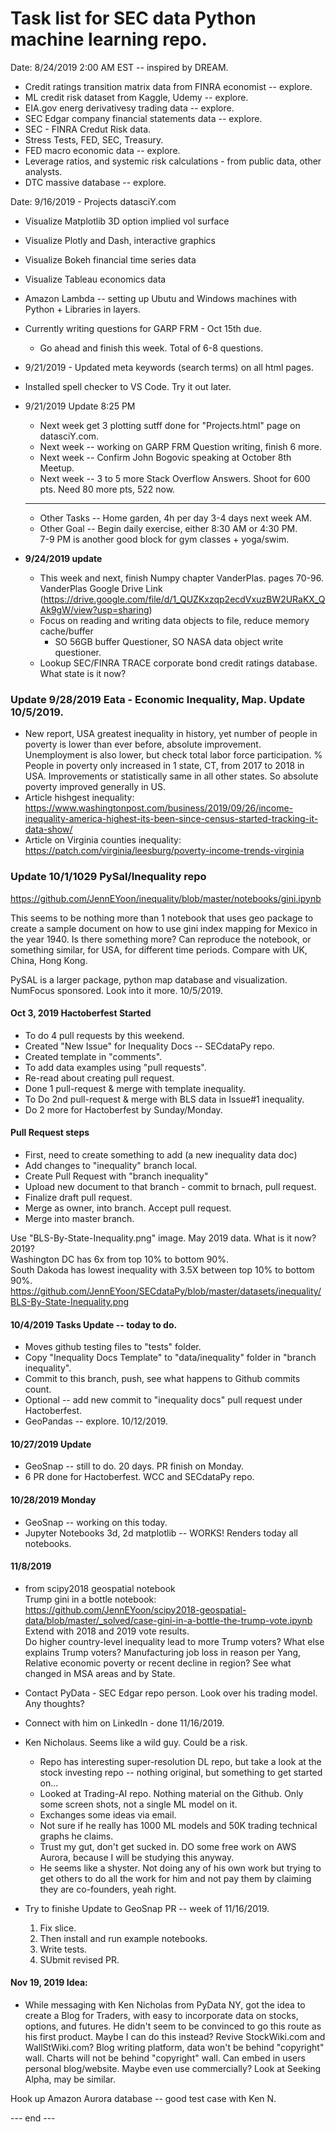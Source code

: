 #  Task list for SEC data Python machine learning repo.

Date:  8/24/2019  2:00 AM EST -- inspired by DREAM.    

 * Credit ratings transition matrix data from FINRA economist -- explore.
 * ML credit risk dataset from Kaggle, Udemy -- explore.
 * EIA.gov energ derivativesy trading data -- explore.
 * SEC Edgar company financial statements data -- explore.
 * SEC - FINRA Credut Risk data.
 * Stress Tests, FED, SEC, Treasury.
 * FED macro economic data -- explore.
 * Leverage ratios, and systemic risk calculations - from public data, other analysts.
 * DTC massive database -- explore.  
 
Date:  9/16/2019 - Projects datasciY.com  

 * Visualize Matplotlib 3D option implied vol surface  
 * Visualize Plotly and Dash, interactive graphics
 * Visualize Bokeh financial time series data
 * Visualize Tableau economics data
 
 * Amazon Lambda -- setting up Ubutu and Windows machines with Python + Libraries in layers.  
 * Currently writing questions for GARP FRM - Oct 15th due.
   * Go ahead and finish this week. Total of 6-8 questions.
  
 * 9/21/2019 - Updated meta keywords (search terms) on all html pages.  
 * Installed spell checker to VS Code.  Try it out later.  
 
 * 9/21/2019 Update 8:25 PM   
    * Next week get 3 plotting sutff done for "Projects.html" page on datasciY.com.  
    * Next week -- working on GARP FRM Question writing, finish 6 more.
    * Next week -- Confirm John Bogovic speaking at October 8th Meetup.  
    * Next week -- 3 to 5 more Stack Overflow Answers.  Shoot for 600 pts. Need 80 more pts, 522 now.  
 
    -------------------
    * Other Tasks -- Home garden, 4h per day 3-4 days next week AM.  
    * Other Goal -- Begin daily exercise, either 8:30 AM or 4:30 PM.  
                    7-9 PM is another good block for gym classes + yoga/swim.  

 * **9/24/2019 update** 
    * This week and next, finish Numpy chapter VanderPlas. pages 70-96.   
      VanderPlas Google Drive Link (https://drive.google.com/file/d/1_QUZKxzqp2ecdVxuzBW2URaKX_QAk9gW/view?usp=sharing)
    * Focus on reading and writing data objects to file, reduce memory cache/buffer 
      - SO 56GB buffer Questioner, SO NASA data object write questioner. 
    * Lookup SEC/FINRA TRACE corporate bond credit ratings database.  What state is it now?

### Update 9/28/2019  Eata - Economic Inequality, Map.  Update 10/5/2019.  

 * New report, USA greatest inequality in history, yet number of people in poverty is lower than ever before, absolute improvement.  Unemployment is also lower, but check total labor force participation.  % People in poverty only increased in 1 state, CT, from 2017 to 2018 in USA.  Improvements or statistically same in all other states.  So absolute poverty improved generally in US.  
  * Article hishgest inequality:  https://www.washingtonpost.com/business/2019/09/26/income-inequality-america-highest-its-been-since-census-started-tracking-it-data-show/  
   * Article on Virginia counties inequality:  https://patch.com/virginia/leesburg/poverty-income-trends-virginia  

### Update 10/1/1029  PySal/Inequality repo  

https://github.com/JennEYoon/inequality/blob/master/notebooks/gini.ipynb  

This seems to be nothing more than 1 notebook that uses geo package to create a sample document on how to use gini index mapping for Mexico in the year 1940.  Is there something more?  Can reproduce the notebook, or something similar, for USA, for different time periods.  Compare with UK, China, Hong Kong.  

PySAL is a larger package, python map database and visualization.  NumFocus sponsored.  Look into it more. 10/5/2019.  

#### Oct 3, 2019 Hactoberfest Started  

  * To do 4 pull requests by this weekend.  
  * Created "New Issue" for Inequality Docs -- SECdataPy repo.  
  * Created template in "comments".
  * To add data examples using "pull requests".
  * Re-read about creating pull request.
  * Done 1 pull-request & merge with template inequality.
  * To Do 2nd pull-request & merge with BLS data in Issue#1 inequality.  
  * Do 2 more for Hactoberfest by Sunday/Monday.  
  
#### Pull Request steps  

 * First, need to create something to add (a new inequality data doc)
 * Add changes to "inequality" branch local.
 * Create Pull Request with "branch inequality"
 * Upload new document to that branch - commit to brnach, pull request.  
 * Finalize draft pull request.  
 * Merge as owner, into branch.  Accept pull request.
 * Merge into master branch.  
 
Use "BLS-By-State-Inequality.png" image.  May 2019 data.  What is it now? 2019?  
Washington DC has 6x from top 10% to bottom 90%.  
South Dakoda has lowest inequality with 3.5X between top 10% to bottom 90%.  
https://github.com/JennEYoon/SECdataPy/blob/master/datasets/inequality/BLS-By-State-Inequality.png  


#### 10/4/2019 Tasks Update -- today to do.  

 * Moves github testing files to "tests" folder.  
 * Copy "Inequality Docs Template" to "data/inequality" folder in "branch inequality".
 * Commit to this branch, push, see what happens to Github commits count.
 * Optional -- add new commit to "inequality docs" pull request under Hactoberfest.
 * GeoPandas -- explore.  10/12/2019. 
 
#### 10/27/2019 Update  

 * GeoSnap -- still to do. 20 days.  PR finish on Monday.  
 * 6 PR done for Hactoberfest.  WCC and SECdataPy repo.  
 
#### 10/28/2019 Monday  

 * GeoSnap -- working on this today.  
 * Jupyter Notebooks 3d, 2d matplotlib -- WORKS! Renders today all notebooks.  
 
 
#### 11/8/2019  

 * from scipy2018 geospatial notebook  
   Trump gini in a bottle notebook: https://github.com/JennEYoon/scipy2018-geospatial-data/blob/master/_solved/case-gini-in-a-bottle-the-trump-vote.ipynb  
   Extend with 2018 and 2019 vote results.  
   Do higher country-level inequality lead to more Trump voters? 
   What else explains Trump voters?  Manufacturing job loss in reason per Yang, Relative economic poverty or recent decline in region?  See what changed in MSA areas and by State.  

 * Contact PyData - SEC Edgar repo person.  Look over his trading model.  Any thoughts?  
 * Connect with him on LinkedIn - done 11/16/2019.  
 * Ken Nicholaus.  Seems like a wild guy. Could be a risk. 
    - Repo has interesting super-resolution DL repo, but take a look at the stock investing repo -- nothing original, but something to get started on...  
    - Looked at Trading-AI repo.  Nothing material on the Github.  Only some screen shots, not a single ML model on it.  
    - Exchanges some ideas via email.  
    - Not sure if he really has 1000 ML models and 50K trading technical graphs he claims.  
    - Trust my gut, don't get sucked in.  DO some free work on AWS Aurora, because I will be studying this anyway.  
    - He seems like a shyster.  Not doing any of his own work but trying to get others to do all the work for him and not pay them by claiming they are co-founders, yeah right.  
 
 * Try to finishe Update to GeoSnap PR -- week of 11/16/2019.  
   1. Fix slice.  
   2. Then install and run example notebooks.  
   3. Write tests. 
   4. SUbmit revised PR.
   
#### Nov 19, 2019 Idea:  

 * While messaging with Ken Nicholas from PyData NY, got the idea to create a Blog for Traders, with easy to incorporate data on stocks, options, and futures.  He didn't seem to be convinced to go this route as his first product.  Maybe I can do this instead?  Revive StockWiki.com and WallStWiki.com?  Blog writing platform, data won't be behind "copyright" wall.  Charts will not be behind "copyright" wall.  Can embed in users personal blog/website.  Maybe even use commercially?  Look at Seeking Alpha, may be similar.  
 
 Hook up Amazon Aurora database -- good test case with Ken N.  
   
--- end ---  
